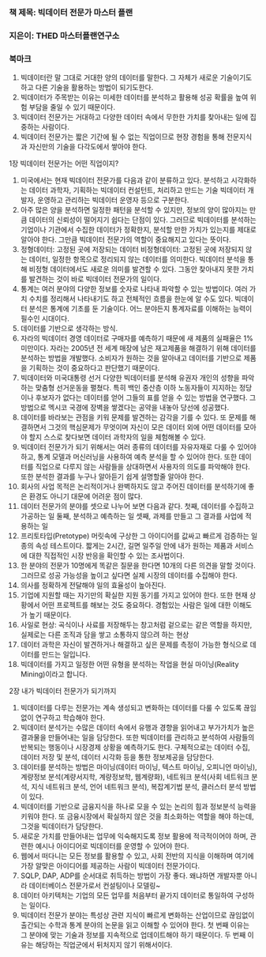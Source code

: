 ### 책 제목: 빅데이터 전문가 마스터 플랜
### 지은이: THED 마스터플랜연구소

### 북마크
1. 빅데이터란 말 그대로 거대한 양의 데이터를 말한다. 그 자체가 새로운 기술이기도 하고 다른 기술을 활용하는 방법이 되기도한다.
2. 빅데이터가 주목받는 이유는 미세한 데이터를 분석하고 활용해 성공 확률을 높여 위험 부담을 줄일 수 있기 때문이다.
3. 빅데이터 전문가는 거대하고 다양한 데이터 속에서 무한한 가치를 찾아내는 일에 집중하는 사람이다.
4. 빅데이터 전문가는 짧은 기간에 될 수 없는 직업이므로 현장 경험을 통해 전문지식과 자신만의 기술을 다각도에서 쌓아야 한다.

1장 빅데이터 전문가는 어떤 직업이지?
1. 미국에서는 현재 빅데이터 전문가를 다음과 같이 분류하고 있다.
분석하고 시각화하는 데이터 과학자, 기획하는 빅데이터 컨설턴트, 처리하고 만드는 기술 빅데이터 개발자, 운영하고 관리하는 빅데이터 운영자 등으로 구분한다.
2. 아주 많은 양을 분석하면 일정한 패턴을 분석할 수 있지만, 정보의 양이 많아지는 만큼 데이터의 신뢰성이 떨어지기 쉽다는 단점이 있다.
그러므로 빅데이터를 분석하는 기업이나 기관에서 수집한 데이터가 정확한지, 분석할 만한 가치가 있는지를 제대로 알아야 한다. 그만큼 빅데이터 전문가의 역할이 중요해지고 있다는 뜻이다.
3. 정형데이터: 고정된 곳에 저장되는 데이터
비정형데이터: 고정된 곳에 저장되지 않는 데이터, 일정한 항목으로 정리되지 않는 데이터를 의미한다. 
빅데이터 분석을 통해 비정형 데이터에서도 새로운 의미를 발견할 수 있다. 그동안 찾아내지 못한 가치를 발견하는 것이 바로 빅데이터 전문가의 일이다.
4. 통계는 여러 분야의 다양한 정보를 숫자로 나타내 파악할 수 있는 방법이다. 여러 가치 수치를 정리해서 나타내기도 하고 전체적인 흐름을 한눈에 알 수도 있다.
빅데이터 분석은 통계에 기초를 둔 기술이다. 어느 분야든지 통계자료를 이해하는 능력이 필수인 시대이다.
5. 데이터를 기반으로 생각하는 방식.
6. 자라의 빅데이터 경영
데이터로 구매자를 예측하기 때문에 새 제품의 실패율은 1% 미만이다.
자라는 2005년 전 세계 매장에 남은 재고제품을 해결하기 위해 데이터를 분석하는 방법을 개발했다. 소비자가 원하는 것을 알아내고 데이터를 기반으로 제품을 기획하는 것이 중요하다고 판단했기 때문이다.
7. 빅데이터와 미국대통령 선거
다양한 빅데이터를 분석해 유권자 개인의 성향을 파악하는 맞춤형 선거운동을 펼쳤다. 특히 백인 중산층 이하 노동자들이 지지하는 정당이나 후보자가 없다는 데이터를 얻어 그들의 표를 얻을 수 있는 방법을 연구했다. 그 방법으로 멕시코 국경에 장벽을 쌓겠다는 공약을 내놓아 당선에 성공했다.
8. 데이터를 바라보는 관점을 키워 문제를 발견하는 감각을 기를 수 있다. 또 문제를 해결하면서 그것의 핵심문제가 무엇이며 자신이 모은 데이터 외에 어떤 데이터를 모아야 할지 스스로 찾다보면 데이터 과학자의 일을 체험해볼 수 있다.
9. 빅데이터 전문가가 되기 위해서는 여러 종류의 데이터를 자유자재로 다룰 수 있어야 하고, 통계 모델과 머신러닝을 사용하여 예측 분석을 할 수 있어야 한다. 또한 데이터를 직업으로 다루지 않는 사람들을 상대하면서 사용자의 의도를 파악해야 한다. 또한 분석한 결과를 누구나 알아듣기 쉽게 설명할줄 알아야 한다.
10. 회사의 사업 목적은 논리적이거나 완벽하지도 않고 주어진 데이터를 분석하기에 좋은 환경도 아니기 대문에 어려운 점이 많다.
11. 데이터 전문가의 분야를 셋으로 나누어 보면 다음과 같다.
첫째, 데이터를 수집하고 가공하는 일
둘째, 분석하고 예측하는 일
셋째, 과제를 만들고 그 결과를 사업에 적용하는 일
12. 프리토타입(Pretotype)
머릿속에 구상한 그 아이디어를 값싸고 빠르게 검증하는 일종의 속성 테스트이다. 짧게는 2시간, 길면 일주일 안에 내가 원하는 제품과 서비스에 대한 직접적인 시장 반응을 확인할 수 있는 조사법이다.
13. 한 분야의 전문가 10명에게 똑같은 질문을 한다면 10개의 다른 의견을 말할 것이다. 그러므로 성공 가능성을 높이고 싶다면 실제 시장의 데이터를 수집해야 한다. 
14. 의사를 정확하게 전달해야 일의 효율성이 높아진다.
15. 기업에 지원할 때는 자기만의 확실한 지원 동기를 가지고 있어야 한다.
또한 현재 상황에서 어떤 프로젝트를 해보는 것도 중요하다. 경험있는 사람은 일에 대한 이해도가 높기 때문이다.
16. 사일로 현상: 곡식이나 사료를 저장해두는 창고처럼 겉으로는 같은 역할을 하지만, 실제로는 다른 조직과 담을 쌓고 소통하지 않으려 하는 현상
17. 데이터 과학은 자신이 발견하거나 해결하고 싶은 문제를 측정이 가능한 형식으로 데이터를 만드는 일입니다.
18. 빅데이터를 가지고 일정한 어떤 유형을 분석하는 작업을 현실 마이닝(Reality Mining)이라고 합니다. 


2장 내가 빅데이터 전문가가 되기까지
1. 빅데이터를 다루는 전문가는 계속 생성되고 변화하는 데이터를 다룰 수 있도록 끊임없이 연구하고 학습해야 한다.
2. 빅데이터 분석가는 수많은 데이터 속에서 유행과 경향을 읽어내고 부가가치가 높은 결과물을 만들어내는 일을 담당한다. 또한 빅데이터를 관리하고 분석하여 사람들의 반복되는 행동이나 시장경제 상황을 예측하기도 한다. 구체적으로는 데이터 수집, 데이터 저장 및 분석, 데이터 시각화 등을 통한 정보제공을 담당한다.
3. 데이터를 분석하는 방법은 마이닝(데이터 마이닝, 텍스트 마이닝, 오피니언 마이닝), 계량정보 분석(계량서지학, 계량정보학, 웹계량화), 네트워크 분석(사회 네트워크 분석, 지식 네트워크 분석, 언어 네트워크 분석), 복잡계기법 분석, 클러스터 분석 방법이 있다.
4. 빅데이터를 기반으로 금융지식을 하나로 모을 수 있는 논리의 힘과 정보분석 능력을 키워야 한다. 또 금융시장에서 확실하지 않은 것을 최소화하는 역할을 해야 하는데, 그것을 빅데이터가 담당한다. 
5. 새로운 가치를 만들어내는 업무에 익숙해지도록 정보 활용에 적극적이어야 하며, 관련한 예시나 아이디어로 빅데이터를 운영할 수 있어야 한다.
6. 웹에서 떠다니는 모든 정보를 활용할 수 있고, 사회 전반의 지식을 이해하며 여기에 가장 알맞은 아이디어를 제공하는 사람이 빅데이터 전문가이다.
7. SQLP, DAP, ADP를 순서대로 취득하는 방법이 가장 좋다. 왜냐하면 개발자뿐 아니라 데이터베이스 전문가로서 컨설팅이나 모델링~
8. 데이터 아키텍처는 기업의 모든 업무를 처음부터 끝가지 데이터로 통일하여 구성하는 일이다.
9. 빅데이터 전문가 분야는 특성상 관련 지식이 빠르게 변화하는 산업이므로 끊임없이 출간되는 수학과 통계 분야의 논문을 읽고 이해할 수 있어야 한다. 첫 번째 이유는 그 분야에 맞는 기술과 정보를 지속적으로 업데이트해야 하기 때문이다. 두 번째 이유는 해당하는 직업군에서 뒤처지지 않기 위해서이다.

